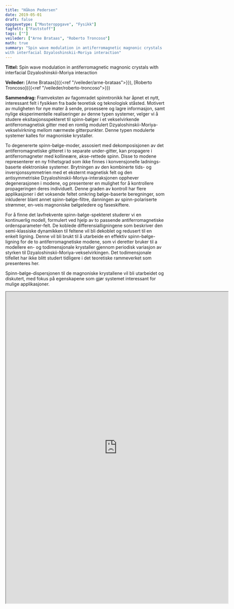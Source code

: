 ```yaml
---
title: "Håkon Pedersen"
date: 2019-05-01
draft: false
oppgavetype: ["Masteroppgave", "Fysikk"]
fagfelt: ["Faststoff"]
tags: [""]
veileder: ["Arne Brataas", "Roberto Troncoso"]
math: true
summary: "Spin wave modulation in antiferromagnetic magnonic crystals
with interfacial Dzyaloshinskii-Moriya interaction"
---
```


**Tittel:** Spin wave modulation in antiferromagnetic magnonic crystals
with interfacial Dzyaloshinskii-Moriya interaction

**Veileder:** [Arne Brataas]({{<ref "/veileder/arne-brataas">}}), [Roberto Troncoso]({{<ref "/veileder/roberto-troncoso">}}) 

**Sammendrag:** Framveksten av fagomradet spinntronikk har åpnet et nytt, interessant felt i fysikken fra bade teoretisk og teknologisk ståsted. Motivert av muligheten for nye mater å sende, prosessere og lagre informasjon, samt nylige eksperimentelle realiseringer av denne typen systemer, velger vi å studere eksitasjonsspekteret til spinn-bølger i et vekselvirkende antiferromagnetisk gitter med en romlig modulert Dzyaloshinskii-Moriya-vekselvirkning mellom nærmeste gitterpunkter. Denne typen modulerte systemer kalles for magnoniske krystaller.

To degenererte spinn-bølge-moder, assosiert med dekomposisjonen av det antiferromagnetiske gitteret i to separate under-gitter, kan propagere i antiferromagneter med kollineære, akse-rettede spinn. Disse to modene representerer en ny frihetsgrad som ikke finnes i konvensjonelle ladnings-baserte elektroniske systemer. Brytningen av den kombinerte tids- og inversjonssymmetrien med et eksternt magnetisk felt og den antisymmetriske Dzyaloshinskii-Moriya-interaksjonen opphever degenerasjonen i modene, og presenterer en mulighet for å kontrollere propageringen deres individuelt. Denne graden av kontroll har flere applikasjoner i det voksende feltet omkring bølge-baserte beregninger, som inkluderer blant annet spinn-bølge-filtre, danningen av spinn-polariserte strømmer, en-veis magnoniske bølgeledere og faseskiftere.

For å finne det lavfrekvente spinn-bølge-spekteret studerer vi en kontinuerlig modell, formulert ved hjelp av to passende antiferromagnetiske ordensparameter-felt. De koblede differensialligningene som beskriver den semi-klassiske dynamikken til feltene vil bli dekoblet og redusert til en enkelt ligning. Denne vil bli brukt til å utarbeide en effektiv spinn-bølge-ligning for de to antiferromagnetiske modene, som vi deretter bruker til a modellere en- og todimensjonale krystaller gjennom periodisk variasjon av styrken til Dzyaloshinskii-Moriya-vekselvirkingen. Det todimensjonale tilfellet har ikke blitt studert tidligere i det teoretiske rammeverket som presenteres her. 

Spinn-bølge-dispersjonen til de magnoniske krystallene vil bli utarbeidet og diskutert, med fokus på egenskapene som gjør systemet interessant for mulige applikasjoner.

<iframe src="https://drive.google.com/file/d/1_fOubLcdXaBvYAFSppwEzlhhvRcclCOX/preview" width="700" height="980" allow="autoplay"></iframe>